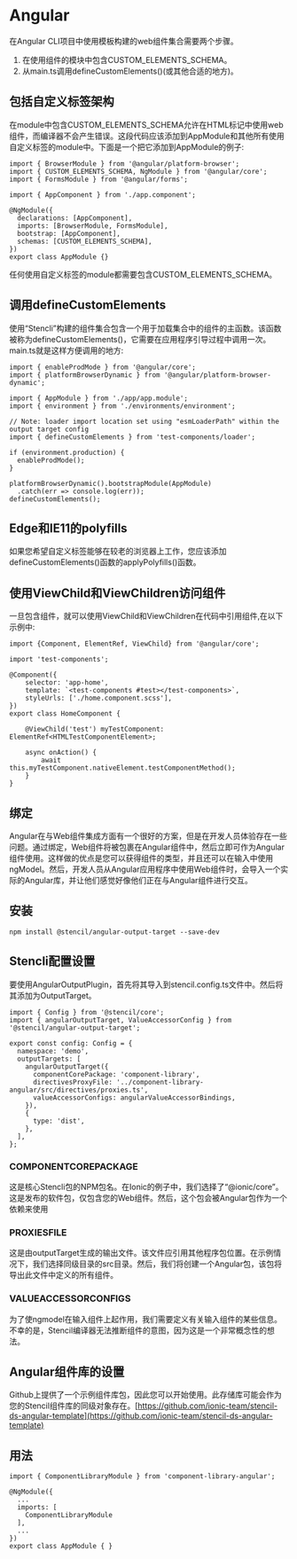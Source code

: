 <!--
 * @Date: 2021-01-21 16:25:37
 * @LastEditors: dongfb
 * @LastEditTime: 2021-01-21 17:11:38
-->
# Angular

在Angular CLI项目中使用模板构建的web组件集合需要两个步骤。

1. 在使用组件的模块中包含CUSTOM_ELEMENTS_SCHEMA。
2. 从main.ts调用defineCustomElements()(或其他合适的地方)。

## 包括自定义标签架构

在module中包含CUSTOM_ELEMENTS_SCHEMA允许在HTML标记中使用web组件，而编译器不会产生错误。这段代码应该添加到AppModule和其他所有使用自定义标签的module中。下面是一个把它添加到AppModule的例子:

```
import { BrowserModule } from '@angular/platform-browser';
import { CUSTOM_ELEMENTS_SCHEMA, NgModule } from '@angular/core';
import { FormsModule } from '@angular/forms';

import { AppComponent } from './app.component';

@NgModule({
  declarations: [AppComponent],
  imports: [BrowserModule, FormsModule],
  bootstrap: [AppComponent],
  schemas: [CUSTOM_ELEMENTS_SCHEMA],
})
export class AppModule {}
```

任何使用自定义标签的module都需要包含CUSTOM_ELEMENTS_SCHEMA。

## 调用defineCustomElements

使用“Stencli”构建的组件集合包含一个用于加载集合中的组件的主函数。该函数被称为defineCustomElements()，它需要在应用程序引导过程中调用一次。main.ts就是这样方便调用的地方:

```
import { enableProdMode } from '@angular/core';
import { platformBrowserDynamic } from '@angular/platform-browser-dynamic';

import { AppModule } from './app/app.module';
import { environment } from './environments/environment';

// Note: loader import location set using "esmLoaderPath" within the output target config
import { defineCustomElements } from 'test-components/loader';

if (environment.production) {
  enableProdMode();
}

platformBrowserDynamic().bootstrapModule(AppModule)
  .catch(err => console.log(err));
defineCustomElements();
```

## Edge和IE11的polyfills

如果您希望自定义标签能够在较老的浏览器上工作，您应该添加defineCustomElements()函数的applyPolyfills()函数。

## 使用ViewChild和ViewChildren访问组件

一旦包含组件，就可以使用ViewChild和ViewChildren在代码中引用组件,在以下示例中:

```
import {Component, ElementRef, ViewChild} from '@angular/core';

import 'test-components';

@Component({
    selector: 'app-home',
    template: `<test-components #test></test-components>`,
    styleUrls: ['./home.component.scss'],
})
export class HomeComponent {

    @ViewChild('test') myTestComponent: ElementRef<HTMLTestComponentElement>;

    async onAction() {
        await this.myTestComponent.nativeElement.testComponentMethod();
    }
}
```

## 绑定

Angular在与Web组件集成方面有一个很好的方案，但是在开发人员体验存在一些问题。通过绑定，Web组件将被包裹在Angular组件中，然后立即可作为Angular组件使用。这样做的优点是您可以获得组件的类型，并且还可以在输入中使用ngModel。然后，开发人员从Angular应用程序中使用Web组件时，会导入一个实际的Angular库，并让他们感觉好像他们正在与Angular组件进行交互。

## 安装

```
npm install @stencil/angular-output-target --save-dev
```

## Stencli配置设置

要使用AngularOutputPlugin，首先将其导入到stencil.config.ts文件中。然后将其添加为OutputTarget。

```
import { Config } from '@stencil/core';
import { angularOutputTarget, ValueAccessorConfig } from '@stencil/angular-output-target';

export const config: Config = {
  namespace: 'demo',
  outputTargets: [
    angularOutputTarget({
      componentCorePackage: 'component-library',
      directivesProxyFile: '../component-library-angular/src/directives/proxies.ts',
      valueAccessorConfigs: angularValueAccessorBindings,
    }),
    {
      type: 'dist',
    },
  ],
};
```

### COMPONENTCOREPACKAGE

这是核心Stencli包的NPM包名。在Ionic的例子中，我们选择了“@ionic/core”。这是发布的软件包，仅包含您的Web组件。然后，这个包会被Angular包作为一个依赖来使用

### PROXIESFILE

这是由outputTarget生成的输出文件。该文件应引用其他程序包位置。在示例情况下，我们选择同级目录的src目录。然后，我们将创建一个Angular包，该包将导出此文件中定义的所有组件。

### VALUEACCESSORCONFIGS
为了使ngmodel在输入组件上起作用，我们需要定义有关输入组件的某些信息。不幸的是，Stencil编译器无法推断组件的意图，因为这是一个非常概念性的想法。

## Angular组件库的设置

Github上提供了一个示例组件库包，因此您可以开始使用。此存储库可能会作为您的Stencil组件库的同级对象存在。[https://github.com/ionic-team/stencil-ds-angular-template](https://github.com/ionic-team/stencil-ds-angular-template)

## 用法

```
import { ComponentLibraryModule } from 'component-library-angular';

@NgModule({
  ...
  imports: [
    ComponentLibraryModule
  ],
  ...
})
export class AppModule { }
```